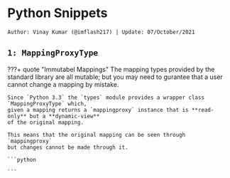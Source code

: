 <!-- ---
hide:
  - navigation # Hide navigation
  - toc        # Hide table of contents
--- -->

# Python Snippets
`Author: Vinay Kumar (@imflash217) | Update: 07/October/2021`

<!-- ######################################################################################################### -->

## `1: MappingProxyType`

???+ quote "Immutabel Mappings"
    The mapping types provided by the standard library are all mutable; 
    but you may need to gurantee that a user cannot change a mapping by mistake.

    Since `Python 3.3` the `types` module provides a wrapper class `MappingProxyType` which,
    given a mapping returns a `mappingproxy` instance that is **read-only** but a **dynamic-view** 
    of the original mapping. 

    This means that the original mapping can be seen through `mappingproxy`
    but changes cannot be made through it.

    ```python

    ```
